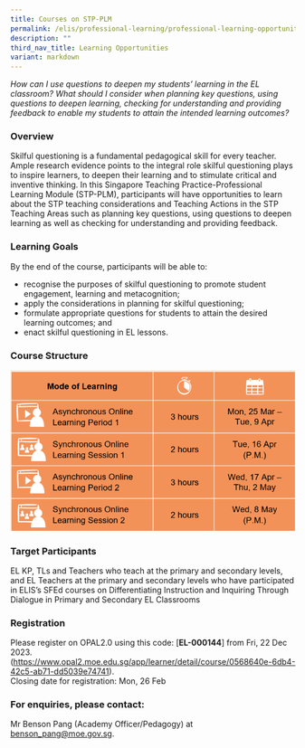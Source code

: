 ```yaml
---
title: Courses on STP-PLM
permalink: /elis/professional-learning/professional-learning-opportunities/courses-on-stp-plm/
description: ""
third_nav_title: Learning Opportunities
variant: markdown
---
```

<em>  How can I use questions to deepen my students’ learning in the EL classroom? What should I consider when planning key questions, using questions to deepen learning, checking for understanding and providing feedback to enable my students to attain the intended learning outcomes?</em>

### Overview
 
Skilful questioning is a fundamental pedagogical skill for every teacher. Ample research evidence points to the integral role skilful questioning plays to inspire learners, to deepen their learning and to stimulate critical and inventive thinking. In this Singapore Teaching Practice-Professional Learning Module (STP-PLM), participants will have opportunities to learn about the STP teaching considerations and Teaching Actions in the STP Teaching Areas such as planning key questions, using questions to deepen learning as well as checking for understanding and providing feedback.

### Learning Goals

By the end of the course, participants will be able to:

*   recognise the purposes of skilful questioning to promote student engagement, learning and metacognition;
*   apply the considerations in planning for skilful questioning;
*   formulate appropriate questions for students to attain the desired learning outcomes; and
*   enact skilful questioning in EL lessons.

### Course Structure

![](/images/stp-plm.PNG)

		 
### Target Participants
EL KP, TLs and Teachers who teach at the primary and secondary levels, and EL Teachers at the primary and secondary levels who have participated in ELIS’s SFEd courses on Differentiating Instruction and Inquiring Through Dialogue in Primary and Secondary EL Classrooms

### Registration

Please register on&nbsp;OPAL2.0&nbsp;using this code:&nbsp;[**EL-000144**] from Fri, 22 Dec 2023. (https://www.opal2.moe.edu.sg/app/learner/detail/course/0568640e-6db4-42c5-ab71-dd5039e74741).  
Closing date for registration: Mon, 26 Feb

### For enquiries, please contact:
Mr Benson Pang (Academy Officer/Pedagogy) at 
<a href="mailto:benson_pang@moe.gov.sg">benson_pang@moe.gov.sg.</a>